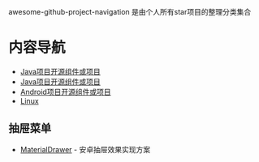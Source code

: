 awesome-github-project-navigation 是由个人所有star项目的整理分类集合
# 内容导航

- [Java项目开源组件或项目](http://pic1.nipic.com/2008-08-14/2008814183939909_2.jpg) 
- [Java项目开源组件或项目](project/Java_README.md) 
- [Android项目开源组件或项目](project/Android_README.md) 
- [Linux](Linux_README.md) 

## 抽屉菜单 

- [MaterialDrawer]()  - 安卓抽屉效果实现方案 

